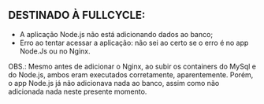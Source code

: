 DESTINADO À FULLCYCLE:
----------------------

- A aplicação Node.js não está adicionando dados ao banco;
- Erro ao tentar acessar a aplicação: não sei ao certo se o erro é no app Node.Js ou no Nginx.

OBS.: Mesmo antes de adicionar o Nginx, ao subir os containers do MySql e do Node.js, ambos eram executados corretamente, aparentemente. Porém, o app Node.js já não adicionava nada ao banco, assim como não adicionada nada neste presente momento.